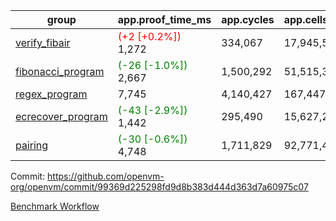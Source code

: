 | group | app.proof_time_ms | app.cycles | app.cells_used | leaf.proof_time_ms | leaf.cycles | leaf.cells_used |
| -- | -- | -- | -- | -- | -- | -- |
| [verify_fibair](https://github.com/openvm-org/openvm/blob/benchmark-results/benchmarks-pr/1513/verify_fibair-99369d225298fd9d8b383d444d363d7a60975c07.md) |<span style='color: red'>(+2 [+0.2%])</span> 1,272 |  334,067 |  17,945,546 |- | - | - |
| [fibonacci_program](https://github.com/openvm-org/openvm/blob/benchmark-results/benchmarks-pr/1513/fibonacci-99369d225298fd9d8b383d444d363d7a60975c07.md) |<span style='color: green'>(-26 [-1.0%])</span> 2,667 |  1,500,292 |  51,515,344 |- | - | - |
| [regex_program](https://github.com/openvm-org/openvm/blob/benchmark-results/benchmarks-pr/1513/regex-99369d225298fd9d8b383d444d363d7a60975c07.md) | 7,745 |  4,140,427 |  167,447,871 |- | - | - |
| [ecrecover_program](https://github.com/openvm-org/openvm/blob/benchmark-results/benchmarks-pr/1513/ecrecover-99369d225298fd9d8b383d444d363d7a60975c07.md) |<span style='color: green'>(-43 [-2.9%])</span> 1,442 |  295,490 |  15,627,255 |- | - | - |
| [pairing](https://github.com/openvm-org/openvm/blob/benchmark-results/benchmarks-pr/1513/pairing-99369d225298fd9d8b383d444d363d7a60975c07.md) |<span style='color: green'>(-30 [-0.6%])</span> 4,748 |  1,711,829 |  92,771,449 |- | - | - |


Commit: https://github.com/openvm-org/openvm/commit/99369d225298fd9d8b383d444d363d7a60975c07

[Benchmark Workflow](https://github.com/openvm-org/openvm/actions/runs/14071698375)
